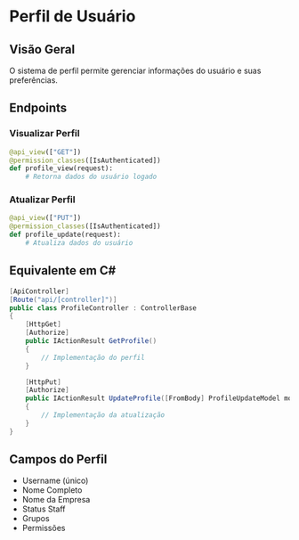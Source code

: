 # Perfil de Usuário

## Visão Geral
O sistema de perfil permite gerenciar informações do usuário e suas preferências.

## Endpoints

### Visualizar Perfil
```python
@api_view(["GET"])
@permission_classes([IsAuthenticated])
def profile_view(request):
    # Retorna dados do usuário logado
```

### Atualizar Perfil
```python
@api_view(["PUT"])
@permission_classes([IsAuthenticated])
def profile_update(request):
    # Atualiza dados do usuário
```

## Equivalente em C#
```csharp
[ApiController]
[Route("api/[controller]")]
public class ProfileController : ControllerBase
{
    [HttpGet]
    [Authorize]
    public IActionResult GetProfile()
    {
        // Implementação do perfil
    }

    [HttpPut]
    [Authorize]
    public IActionResult UpdateProfile([FromBody] ProfileUpdateModel model)
    {
        // Implementação da atualização
    }
}
```

## Campos do Perfil
- Username (único)
- Nome Completo
- Nome da Empresa
- Status Staff
- Grupos
- Permissões
